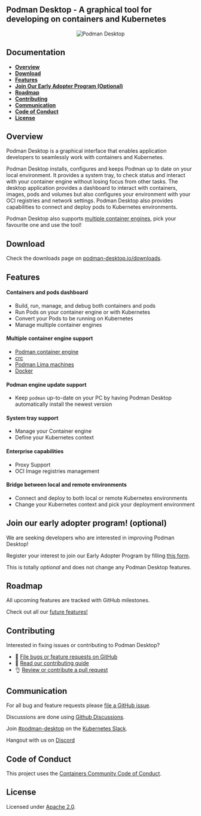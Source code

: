 Podman Desktop - A graphical tool for developing on containers and Kubernetes
---

<p align="center">
  <img alt="Podman Desktop" src="/website/static/img/features/manage-containers.png">
</p>

## Documentation

- [**Overview**](#overview)
- [**Download**](#download)
- [**Features**](#download)
- [**Join Our Early Adopter Program (Optional)**](#join-our-early-adopter-program-optional)
- [**Roadmap**](#roadmap)
- [**Contributing**](#contributing)
- [**Communication**](#communication)
- [**Code of Conduct**](#code-of-conduct)
- [**License**](#license)

## Overview

Podman Desktop is a graphical interface that enables application developers to seamlessly work with containers and Kubernetes.

Podman Desktop installs, configures and keeps Podman up to date on your local environment. It provides a system tray, to check status and interact with your container engine without losing focus from other tasks. The desktop application provides a dashboard to interact with containers, images, pods and volumes but also configures your environment with your OCI registries and network settings. Podman Desktop also provides capabilities to connect and deploy pods to Kubernetes environments.

Podman Desktop also supports [multiple container engines](#multiple-container-engine-support), pick your favourite one and use the tool!

## Download

Check the downloads page on [podman-desktop.io/downloads](https://podman-desktop.io/downloads).

## Features

#### Containers and pods dashboard
* Build, run, manage, and debug both containers and pods
* Run Pods on your container engine or with Kubernetes
* Convert your Pods to be running on Kubernetes
* Manage multiple container engines

#### Multiple container engine support
* [Podman container engine](https://github.com/containers/podman) 
* [crc](https://github.com/code-ready/crc)
* [Podman Lima machines](https://github.com/lima-vm/lima)
* [Docker](https://github.com/moby/moby)

#### Podman engine update support
* Keep `podman` up-to-date on your PC by having Podman Desktop automatically install the newest version

#### System tray support
* Manage your Container engine
* Define your Kubernetes context

#### Enterprise capabilities
* Proxy Support
* OCI Image registries management

#### Bridge between local and remote environments
* Connect and deploy to both local or remote Kubernetes environments
* Change your Kubernetes context and pick your deployment environment

## Join our early adopter program! (optional)

We are seeking developers who are interested in improving Podman Desktop!

Register your interest to join our Early Adopter Program by filling <a href="https://forms.gle/ow73dV7Ce3YLzoXH7" target="_blank">this form</a>.

This is totally *optional* and does not change any Podman Desktop features.

## Roadmap

All upcoming features are tracked with GitHub milestones.

Check out all our [future features!](https://github.com/containers/podman-desktop/milestones)

## Contributing

Interested in fixing issues or contributing to Podman Desktop?
- :bug: [File bugs or feature requests on GitHub](https://github.com/containers/podman-desktop/issues/new/choose)
- :checkered_flag: [Read our contributing guide](./CONTRIBUTING.md)
- :ok_hand: [Review or contribute a pull request](https://github.com/containers/podman-desktop/pulls)

## Communication

For all bug and feature requests please [file a GitHub issue](https://github.com/containers/podman-desktop/issues/new/choose).

Discussions are done using [Github Discussions](https://github.com/containers/podman-desktop/discussions/).

Join [#podman-desktop](https://app.slack.com/client/T09NY5SBT/C04A0L7LUFM) on the [Kubernetes Slack](https://slack.k8s.io/).

Hangout with us on [Discord](https://discordapp.com/invite/TCTB38RWpf)

## Code of Conduct

This project uses the [Containers Community Code of Conduct](https://github.com/containers/common/blob/main/CODE-OF-CONDUCT.md).

## License

Licensed under [Apache 2.0](LICENSE).